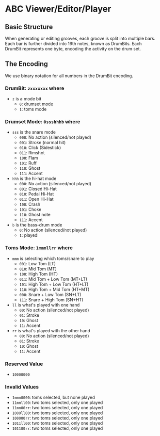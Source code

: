# ABC Viewer/Editor/Player

## Basic Structure

When generating or editing grooves, each groove is split into multiple bars. Each bar is further divided into 16th notes, known as DrumBits. Each DrumBit represents one byte, encoding the activity on the drum set.

## The Encoding

We use binary notation for all numbers in the DrumBit encoding.

### DrumBit: `zxxxxxxx` where
- `z` is a mode bit
  - `0`: drumset mode
  - `1`: toms mode

### Drumset Mode: `0ssshhhb` where
- `sss` is the snare mode
  - `000`: No action (silenced/not played)
  - `001`: Stroke (normal hit)
  - `010`: Click (Sidestick)
  - `011`: Rimshot
  - `100`: Flam
  - `101`: Ruff
  - `110`: Ghost
  - `111`: Accent
- `hhh` is the hi-hat mode
  - `000`: No action (silenced/not played)
  - `001`: Closed Hi-Hat
  - `010`: Pedal Hi-Hat
  - `011`: Open Hi-Hat
  - `100`: Crash
  - `101`: Choke
  - `110`: Ghost note
  - `111`: Accent
- `b` is the bass-drum mode
  - `0`: No action (silenced/not played)
  - `1`: played

### Toms Mode: `1mmmllrr` where
- `mmm` is selecting which toms/snare to play
  - `001`: Low Tom (LT)
  - `010`: Mid Tom (MT)
  - `100`: High Tom (HT)
  - `011`: Mid Tom + Low Tom (MT+LT)
  - `101`: High Tom + Low Tom (HT+LT)
  - `110`: High Tom + Mid Tom (HT+MT)
  - `000`: Snare + Low Tom (SN+LT)
  - `111`: Snare + High Tom (SN+HT)
- `ll` is what's played with one hand
  - `00`: No action (silenced/not played)
  - `01`: Stroke
  - `10`: Ghost
  - `11`: Accent
- `rr` is what's played with the other hand
  - `00`: No action (silenced/not played)
  - `01`: Stroke
  - `10`: Ghost
  - `11`: Accent

### Reserved Value
- `10000000`

### Invalid Values
- `1mmm0000`: toms selected, but none played
- `11mmll00`: two toms selected, only one played
- `11mm00rr`: two toms selected, only one played
- `1000ll00`: two toms selected, only one played
- `100000rr`: two toms selected, only one played
- `1011ll00`: two toms selected, only one played
- `101100rr`: two toms selected, only one played

